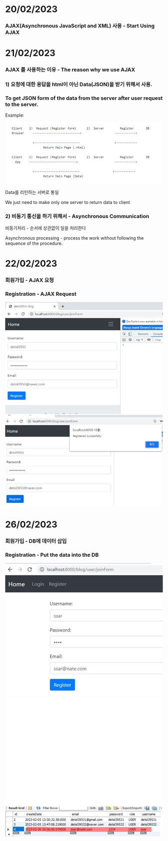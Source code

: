 # 20/02/2023

### AJAX(Asynchronous JavaScript and XML) 사용 - Start Using AJAX


# 21/02/2023

### AJAX 를 사용하는 이유 - The reason why we use AJAX

### 1) 요청에 대한 응답을 html이 아닌 Data(JSON)을 받기 위해서 사용.

### To get JSON form of the data from the server after user request to the server.




Example:

![image](./AjaxReason.jpg)           
                      

Data를 리턴하는 서버로 통일

We just need to make only one server to return data to client


### 2) 비동기 통신을 하기 위해서 - Asynchronous Communication

비동기처리 - 순서에 상관없이 일을 처리한다

Asynchronous processing - process the work without following the sequence of the procedure.



# 22/02/2023

### 회원가입 - AJAX 요청 
### Registration - AJAX Request

![image](./register.jpg) 
![image](./register2.jpg) 


# 26/02/2023

### 회원가입 - DB에 데이터 삽입
### Registration - Put the data into the DB

![image](./RegistrationDB.jpg) 
![image](./RegistrationDB2.jpg) 

